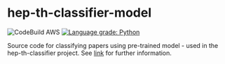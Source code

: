 # hep-th-classifier-model

![CodeBuild AWS](https://codebuild.eu-west-2.amazonaws.com/badges?uuid=eyJlbmNyeXB0ZWREYXRhIjoiNU8yeWJ3cDJ0M0VzLzFNNzkvK3hEWllUN2NZSjR5ak80NlNFWnBNWTRLRXlsMkdpRTNZTFgvcEJENzB1ZWFuQ2hTY1VKZmJjMTNCTTlOamNObUFrRnYwPSIsIml2UGFyYW1ldGVyU3BlYyI6InprbmloMWZEdm1kT2lPY3AiLCJtYXRlcmlhbFNldFNlcmlhbCI6MX0%3D&branch=main)
[![Language grade: Python](https://img.shields.io/lgtm/grade/python/g/carlosparaciari/hep-th-classifier-model.svg?logo=lgtm&logoWidth=18)](https://lgtm.com/projects/g/carlosparaciari/hep-th-classifier-model/context:python)

Source code for classifying papers using pre-trained model - used in the hep-th-classifier project. See [link](https://github.com/carlosparaciari/hep-th-classifier) for further information.
